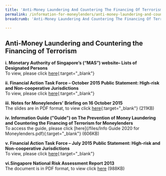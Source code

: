 ```yaml
---
title: 'Anti-Money Laundering And Countering The Financing Of Terrorism (AML/CFT)'
permalink: /information-for-moneylenders/anti-money-laundering-and-countering-the-financing-of-terrorism/
breadcrumb: 'Anti-Money Laundering And Countering The Financing Of Terrorism'

---
```



Anti-Money Laundering and Countering the Financing of Terrorism
---
**i. Monetary Authority of Singapore’s (“MAS”) website– Lists of Designated Persons**<br>
    To view, please click [here](http://www.mas.gov.sg/Regulations-and-Financial-Stability/Anti-Money-Laundering-Countering-The-Financing-Of-Terrorism-And-Targeted-Financial-Sanctions/Targeted-Financial-Sanctions/Lists-of-Designated-Individuals-and-Entities.aspx){:target="_blank"}

**ii. Financial Action Task Force – October 2015 Public Statement: High-risk and Non-cooperative Jurisdictions**<br>
    To view, please click [here](https://www.mas.gov.sg/publications/fatf-statement/2015/october-2015-fatf-statement){:target="_blank"}    

**iii. Notes for Moneylenders' Briefing on 16 October 2015**<br>
     The slides are in PDF format, to view click [here](/files/NotesAMLCFTROMbriefing16Oct20215.pdf){:target="_blank"} (211KB)

**iv. Information Guide ("Guide") on The Prevention of Money Laundering and Countering the Financing of Terrorism for Moneylenders**<br>
    To access the guide, please click [here](/files/Info Guide 2020 for Moneylenders.pdf){:target="_blank"} (606KB)

**v. Financial Action Task Force – July 2015 Public Statement: High-risk and Non-cooperative Jurisdictions**<br>
   To view, please click [here](https://www.mas.gov.sg/publications/fatf-statement/2015/june-2015-fatf-statement){:target="_blank"} 

**vi.Singapore National Risk Assessment Report 2013**<br>
The document is in PDF format, to view click [here](/files/SingaporeNRAReport2013_24032015.pdf) (988KB)
